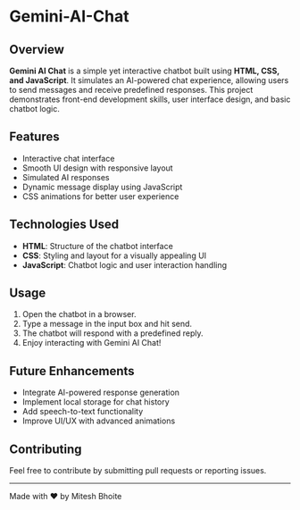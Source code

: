 # Gemini-AI-Chat

## Overview
**Gemini AI Chat** is a simple yet interactive chatbot built using **HTML, CSS, and JavaScript**. It simulates an AI-powered chat experience, allowing users to send messages and receive predefined responses. This project demonstrates front-end development skills, user interface design, and basic chatbot logic.

## Features
- Interactive chat interface
- Smooth UI design with responsive layout
- Simulated AI responses
- Dynamic message display using JavaScript
- CSS animations for better user experience

## Technologies Used
- **HTML**: Structure of the chatbot interface
- **CSS**: Styling and layout for a visually appealing UI
- **JavaScript**: Chatbot logic and user interaction handling

## Usage
1. Open the chatbot in a browser.
2. Type a message in the input box and hit send.
3. The chatbot will respond with a predefined reply.
4. Enjoy interacting with Gemini AI Chat!

## Future Enhancements
- Integrate AI-powered response generation
- Implement local storage for chat history
- Add speech-to-text functionality
- Improve UI/UX with advanced animations

## Contributing
Feel free to contribute by submitting pull requests or reporting issues. 

---
Made with ❤️ by Mitesh Bhoite
